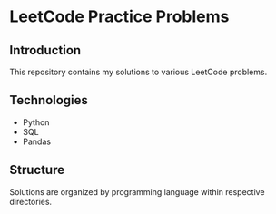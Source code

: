 # LeetCode Practice Problems

## Introduction
This repository contains my solutions to various LeetCode problems.

## Technologies
- Python
- SQL
- Pandas

## Structure
Solutions are organized by programming language within respective 
directories.

